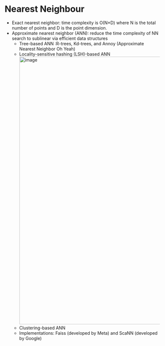 # Nearest Neighbour
* Exact nearest neighbor: time complexity is O(N×D) where N is the total number of points and D is the point dimension.
* Approximate nearest neighbor (ANN): reduce the time complexity of NN search to sublinear via efficient data structures
  * Tree-based ANN  :R-trees, Kd-trees, and Annoy (Approximate Nearest Neighbor Oh Yeah)
  * Locality-sensitive hashing (LSH)-based ANN
    <img width="870" alt="image" src="https://github.com/user-attachments/assets/0fc87fdc-43d8-4218-81ed-eb43c5e50574" />
  * Clustering-based ANN
  * Implementations: Faiss (developed by Meta) and ScaNN (developed by Google)
